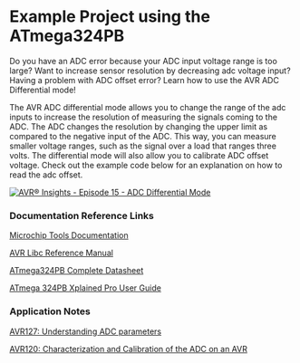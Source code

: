 # Example Project using the ATmega324PB

Do you have an ADC error because your ADC input voltage range is too large? Want to increase sensor resolution by decreasing adc voltage input? Having a problem with ADC offset error? Learn how to use the AVR ADC Differential mode!

The AVR ADC differential mode allows you to change the range of the adc inputs to increase the resolution of measuring the signals coming to the ADC. The ADC changes the resolution by changing the upper limit as compared to the negative input of the ADC. This way, you can measure smaller voltage ranges, such as the signal over a load that ranges three volts. The differential mode will also allow you to calibrate ADC offset voltage. Check out the example code below for an explanation on how to read the adc offset.

[![AVR® Insights - Episode 15 - ADC Differential Mode](https://img.youtube.com/vi/rh_8gBkiQk4/0.jpg)](https://www.youtube.com/watch?v=rh_8gBkiQk4)

### Documentation Reference Links

[Microchip Tools Documentation](https://mchp.us/2WOO2eE)

[AVR Libc Reference Manual](https://www.microchip.com/webdoc/AVRLibcReferenceManual/index.html)

[ATmega324PB Complete Datasheet](http://www.microchip.com/mymicrochip/filehandler.aspx?ddocname=en590812)

[ATmega 324PB Xplained Pro User Guide](http://www.microchip.com/mymicrochip/filehandler.aspx?ddocname=en590285)

### Application Notes

[AVR127: Understanding ADC parameters](https://www.microchip.com/wwwAppNotes/AppNotes.aspx?appnote=en590903)

[AVR120: Characterization and Calibration of the ADC on an AVR](https://www.microchip.com/wwwAppNotes/AppNotes.aspx?appnote=en591791)